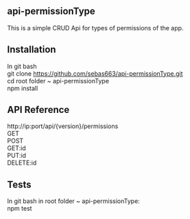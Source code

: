 ## api-permissionType

This is a simple CRUD Api for types of permissions of the app.

## Installation
In git bash<br />
git clone https://github.com/sebas663/api-permissionType.git<br />
cd root folder ~ api-permissionType<br />
npm install

## API Reference

http://ip:port/api/{version}/permissions<br />
GET<br />
POST<br />
GET:id<br />
PUT:id<br />
DELETE:id

## Tests
In git bash in root folder ~ api-permissionType:<br />
npm test
